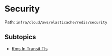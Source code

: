 # Security

Path: `infra/cloud/aws/elasticache/redis/security`

## Subtopics
- [Kms In Transit Tls](./kms_in_transit_tls/README.md)
